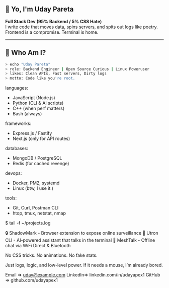## 👋 Yo, I'm Uday Pareta

**Full Stack Dev (95% Backend / 5% CSS Hate)**  
I write code that moves data, spins servers, and spits out logs like poetry.  
Frontend is a compromise. Terminal is home.

---

## 🧠 Who Am I?

```bash
> echo "Uday Pareta"
> role: Backend Engineer | Open Source Curious | Linux Poweruser
> likes: Clean APIs, Fast servers, Dirty logs
> motto: Code like you're root.
```
languages:
  - JavaScript (Node.js)
  - Python (CLI & AI scripts)
  - C++ (when perf matters)
  - Bash (always)

frameworks:
  - Express.js / Fastify
  - Next.js (only for API routes)

databases:
  - MongoDB / PostgreSQL
  - Redis (for cached revenge)

devops:
  - Docker, PM2, systemd
  - Linux (btw, I use it.)

tools:
  - Git, Curl, Postman CLI
  - htop, tmux, netstat, nmap

$ tail -f ~/projects.log

🔒 ShadowMark - Browser extension to expose online surveillance
🧠 Utron CLI - AI-powered assistant that talks in the terminal
📡 MeshTalk - Offline chat via WiFi Direct & Bluetooth


No CSS tricks.
No animations.
No fake stats.

Just logs, logic, and low-level power.
If it needs a mouse, I’m already bored.

Email   => uday@example.com
LinkedIn=> linkedin.com/in/udayapex1
GitHub  => github.com/udayapex1
